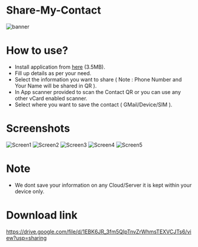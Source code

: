 # Share-My-Contact
![banner](https://user-images.githubusercontent.com/100338428/177486536-74279f54-58ca-4acb-94ae-09f06ada2dbf.jpg)

# How to use?
* Install application from <a href="https://drive.google.com/file/d/1EBK6JR_3fm5QIpTnvZrWhmsTEXVCJTs6/view?usp=sharing">here</a> (3.5MB).
* Fill up details as per your need.
* Select the information you want to share ( Note : Phone Number and Your Name will be shared in QR ).
* In App scanner provided to scan the Contact QR or you can use any other vCard enabled scanner.
* Select where you want to save the contact ( GMail/Device/SIM ).
# Screenshots
![Screen1](https://user-images.githubusercontent.com/100338428/177472978-d01a92e9-bcea-447a-a6f6-e7d0919c3599.jpg)
![Screen2](https://user-images.githubusercontent.com/100338428/177473011-d966fe51-6f33-4c0b-af46-4f25870be657.jpg) 
![Screen3](https://user-images.githubusercontent.com/100338428/177473034-8a65821d-10c1-4b8f-bdbf-7a0a7eb38c20.jpg)
![Screen4](https://user-images.githubusercontent.com/100338428/177473056-81960aef-7d94-4a78-b5ac-b04708a00394.jpg)
![Screen5](https://user-images.githubusercontent.com/100338428/177473077-c48c67a2-8ca0-41ed-bbaa-c787c7bc9762.jpg)

# Note
* We dont save your information on any Cloud/Server it is kept within your device only.
# Download link
https://drive.google.com/file/d/1EBK6JR_3fm5QIpTnvZrWhmsTEXVCJTs6/view?usp=sharing
